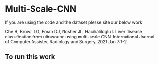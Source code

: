 # Multi-Scale-CNN

If you are using the code and the dataset please site our below work

Che H, Brown LG, Foran DJ, Nosher JL, Hacihaliloglu I. Liver disease classification from ultrasound using multi-scale CNN. International Journal of Computer Assisted Radiology and Surgery. 2021 Jun 7:1-2.


## To run this work
